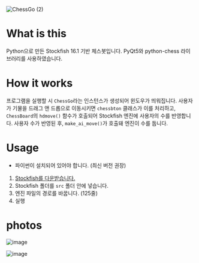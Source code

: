 ![ChessGo (2)](https://github.com/user-attachments/assets/3d18b324-ef71-41af-9d6a-e02ece32c26f)

# What is this

Python으로 만든 Stockfish 16.1 기반 체스봇입니다. PyQt5와 python-chess 라이브러리를 사용하였습니다.

# How it works

프로그램을 실행할 시 `ChessGo`라는 인스턴스가 생성되어 윈도우가 띄워집니다. 사용자가 기물을 드래그 앤 드롭으로 이동시키면 `chessbton` 클래스가 이를 처리하고, `ChessBoard`의 `hdmove()` 함수가 호출되어 Stockfish 엔진에 사용자의 수를 반영합니다. 사용자 수가 반영된 후, `make_ai_move()`가 호출돼 엔진이 수를 둡니다.

# Usage

- 파이썬이 설치되어 있어야 합니다. (최신 버전 권장)
1. [Stockfish를 다운받습니다.](https://stockfishchess.org/)
2. Stockfish 폴더를 `src` 폴더 안에 넣습니다.
3. 엔진 파일의 경로를 바꿉니다. (125줄)
4. 실행

# photos
![image](https://github.com/user-attachments/assets/a1573c18-5a28-4bde-b2ca-db0f523ae621)

![image](https://github.com/user-attachments/assets/05ba9410-f00a-4f90-bfa1-963eeb65690f)

